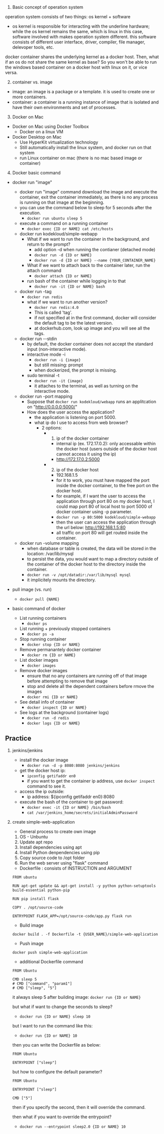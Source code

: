 1. Basic concept of operation system

operation system consists of two things: os kernel + software
- os kernel is responsible for interacting with the underline hardware;
while the os kernel remains the same, which is linux in this case,
software involved with makes operation system different.
this software consists of different user interface, driver, compiler, file manager, delevoper tools, etc.

docker container shares the underlying kernel as a docker host.
Then, what if an os do not share the same kernel as base?
So you won't be able to run the windows based container on a docker host with linux on it, or vice versa.


2. container vs. image
- image: an image is a package or a template. it is used to create one or more containers.
- container: a container is a running instance of image that is isolated and have their own environments and set of processes.


3. Docker on Mac
- Docker on Mac using Docker Toolbox
    - Docker on a linux VM
- Docker Desktop on Mac
    - Use HyperKit virtualization technology
    - Still automatically install the linux system, and docker run on that system
    - run Linux container on mac (there is no mac based image or container)


4. Docker basic command

- docker run "image"
    - docker run "image" command download the image and execute the container, exit the container immediately, as there is no any process is running on that image at the beginning.
    - you can use the command below to sleep for 5 seconds after the execution.
        - `docker run ubuntu sleep 5`
    - execute a command on a running container
        - `docker exec {ID or NAME} cat /etc/hosts`
    - docker run kodekloud/simple-webapp
        - What if we want to run the container in the background, and return to the prompt?
            - add option -d when running the contianer (detached mode)
            - `docker run -d {ID or NAME}`
            - `docker run -d {ID or NAME} --name {YOUR_CONTAINER_NAME}`
        - What if we want to attach back to the container later, run the attach command
            - `docker attach {ID or NAME}`
        - run bash of the container while logging in to that
            - `docker run -it {ID or NAME} bash`
    - docker run -tag
        - `docker run redis`
        - what if we want to run another version?
            - `docker run redis:4.0`
            - This is called 'tag'.
            - if not specified at in the first command, docker will consider the default tag to be the latest version.
            - at dockerhub.com, look up image and you will see all the tags.
    - docker run --stdin
        - by default, the docker container does not accept the standard input (non-interactive mode).
        - interactive mode -i
            - `docker run -i {image}`
            - but still missing: prompt
            - when dockerized, the prompt is missing.
        - sudo terminal -t
            - `docker run -it {image}`
            - it attaches to the terminal, as well as turning on the interactive mode.
    - docker run -port mapping
        - Suppose that `docker run kodekloud/webapp` runs an applitcation on "http://0.0.0.0:5000/"
        - How does the user access the application?
            - the application is listening on port 5000.
            - what ip do I use to access from web browser?
                - 2 options:
                    - 1. ip of the docker container
                        - internal ip (ex. 172.17.0.2): only accessable within the docker host (users outside of the docker host cannot access it using the ip)
                        - http://172.17.0.2:5000
                    - 2. ip of the docker host
                        - 192.168.1.5
                        - for it to work, you must have mapped the port inside the docker container, to the free port on the docker host.
                        - for example, if I want the user to access the application through port 80 on my docker host, I could map port 80 of local host to port 5000 of docker container using -p parameter.
                        - `docker run -p 80:5000 kodekloud/simple-webapp`
                        - then the user can access the application through the url below:
                            http://192.168.1.5:80
                        - all traffic on port 80 will get routed inside the container.
    - docker run -volume mapping
        - when database or table is created, the data will be stored in the location: /var/lib/mysql
        - to persist the data, you would want to map a directory outside of the container of the docker host to the directory inside the container.
        - `docker run -v /opt/datadir:/var/lib/mysql mysql`
        - it implicitely mounts the directory.
- pull image (vs. run)
    - `docker pull {NAME}`

- basic command of docker
    - List running containers
        - `docker ps`
    - List running + previously stopped containers
        - `docker ps -a`
    - Stop running container
        - `docker stop {ID or NAME}`
    - Remove permanantely docker container
        - `docker rm {ID or NAME}`
    - List docker images
        - `docker images`
    - Remove docker images
        - ensure that no any containers are running off of that image before attempting to remove that image
        - stop and delete all the dependent containers before rmove the images
        - `docker rmi {ID or NAME}`
    - See detail info of container
        - `docker inspect {ID or NAME}`
    - See logs at the background (container logs)
        - `docker run -d redis`
        - `docker logs {ID or NAME}`

## **Practice**

1. jenkins/jenkins

    - install the docker image
        - `docker run -d -p 8080:8080 jenkins/jenkins`
    - get the docker host ip:
        - `ipconfig getifaddr en0`
        - if you want to get the container ip address, use `docker inspect` command to see it.
    - access the ip outside:
        - ip address: ${ipconfig getifaddr en0}:8080
    - execute the bash of the container to get password:
        - `docker exec -it {ID or NAME} /bin/bash`
        - `cat /var/jenkins_home/secrets/initialAdminPassword`

2. create simple-web-application

    - General process to create own image
    1. OS - Unbuntu
    2. Update apt repo
    3. Install dependencies using apt
    4. Install Python denpendencies using pip
    5. Copy source code to /opt folder
    6. Run the web server using "flask" command

    - Dockerfile
    : consists of INSTRUCTION and ARGUMENT
    ```docker
    FROM ubuntu

    RUN apt-get update && apt-get install -y python python-setuptools build-essential python-pip

    RUN pip install flask

    COPY . /opt/source-code

    ENTRYPOINT FLASK_APP=/opt/source-code/app.py flask run
    ```

    - Build image

    `docker build . -f Dockerfile -t {USER_NAME}/simple-web-application`

    - Push image

    `docker push simple-web-application`



    - additional Dockerfile command
    ```docker
    FROM Ubuntu

    CMD sleep 5
    # CMD ["command", "param1"]
    # CMD ["sleep", "5"]
    ```
    it always sleep 5 after building image: `docker run {ID or NAME}`

    but what if want to change the seconds to sleep?
    - `docker run {ID or NAME} sleep 10`

    but I want to run the command like this:
    - `docker run {ID or NAME} 10`

    then you can write the Dockerfile as below:
    ```docker
    FROM Ubuntu

    ENTRYPOINT ["sleep"]
    ```

    but how to configure the default parameter?
    ```docker
    FROM Ubuntu

    ENTRYPOINT ["sleep"]

    CMD ["5"]
    ```
    then if you specify the second, then it will override the command.

    then what if you want to override the entrypoint?
    - `docker run --entrypoint sleep2.0 {ID or NAME} 10`
